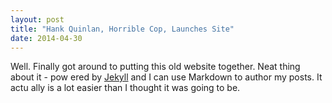 ```yaml
---
layout: post
title: "Hank Quinlan, Horrible Cop, Launches Site"
date: 2014-04-30
---
```

Well. Finally got around to putting this old website together. Neat thing about it - pow
ered by [Jekyll](http://jekyllrb.com) and I can use Markdown to author my posts. It actu
ally is a lot easier than I thought it was going to be.
